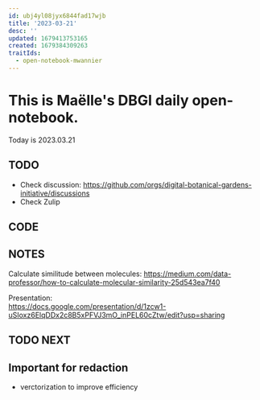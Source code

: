 ```yaml
---
id: ubj4yl08jyx6844fad17wjb
title: '2023-03-21'
desc: ''
updated: 1679413753165
created: 1679384309263
traitIds:
  - open-notebook-mwannier
---
```



# This is Maëlle's DBGI daily open-notebook.

Today is 2023.03.21


## TODO

- Check discussion: https://github.com/orgs/digital-botanical-gardens-initiative/discussions
- Check Zulip

## CODE

## NOTES

Calculate similitude between molecules: https://medium.com/data-professor/how-to-calculate-molecular-similarity-25d543ea7f40



Presentation:                                                        
https://docs.google.com/presentation/d/1zcw1-uSIoxz6ElqDDx2c8B5xPFVJ3mO_inPEL60cZtw/edit?usp=sharing

## TODO NEXT



## Important for redaction

- verctorization to improve efficiency
